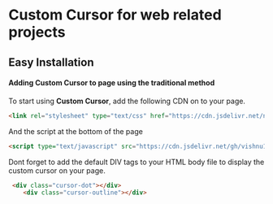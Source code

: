 # Custom Cursor for web related projects 

## Easy Installation


#### Adding Custom Cursor to  page using the traditional method

To start using **Custom Cursor**, add the following CDN  on to your page.

```html
<link rel="stylesheet" type="text/css" href="https://cdn.jsdelivr.net/npm/toastify-js/src/toastify.min.css">
```

And the script at the bottom of the page


```html
<script type="text/javascript" src="https://cdn.jsdelivr.net/gh/vishnu1100/ContentDeliveryNetwork/ToastMessageJS/toast.js"></script>
```

Dont forget to add the default DIV tags to your HTML body  file to display the custom cursor on your page.


```html
 <div class="cursor-dot"></div>
    <div class="cursor-outline"></div>
```